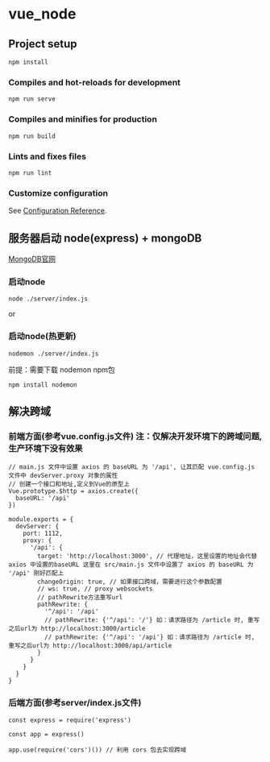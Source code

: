 # vue_node

## Project setup
```
npm install
```

### Compiles and hot-reloads for development
```
npm run serve
```

### Compiles and minifies for production
```
npm run build
```

### Lints and fixes files
```
npm run lint
```

### Customize configuration
See [Configuration Reference](https://cli.vuejs.org/config/).

## 服务器启动  node(express) + mongoDB

[MongoDB官网](https://www.mongodb.com/)

### 启动node
```
node ./server/index.js
```
or 

### 启动node(热更新) 
```
nodemon ./server/index.js
```
前提：需要下载 nodemon npm包
```
npm install nodemon
```

## 解决跨域

### 前端方面(参考vue.config.js文件) 注：仅解决开发环境下的跨域问题, 生产环境下没有效果
```
// main.js 文件中设置 axios 的 baseURL 为 '/api', 让其匹配 vue.config.js 文件中 devServer.proxy 对象的属性
// 创建一个接口和地址,定义到Vue的原型上
Vue.prototype.$http = axios.create({
  baseURL: '/api'
})
```
```
module.exports = {
  devServer: {
    port: 1112,
    proxy: {
      '/api': {
        target: 'http://localhost:3000', // 代理地址，这里设置的地址会代替 axios 中设置的baseURL 这里在 src/main.js 文件中设置了 axios 的 baseURL 为 '/api' 刚好匹配上
        changeOrigin: true, // 如果接口跨域，需要进行这个参数配置
        // ws: true, // proxy websockets
        // pathRewrite方法重写url
        pathRewrite: {
          '^/api': '/api'
          // pathRewrite: {'^/api': '/'} 如：请求路径为 /article 时, 重写之后url为 http://localhost:3000/article
          // pathRewrite: {'^/api': '/api'} 如：请求路径为 /article 时, 重写之后url为 http://localhost:3000/api/article
        }
      }
    }
  }
}
```

### 后端方面(参考server/index.js文件)

```
const express = require('express')

const app = express()

app.use(require('cors')()) // 利用 cors 包去实现跨域
```